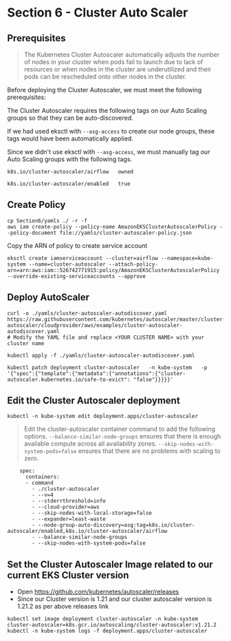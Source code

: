 # Section 6 - Cluster Auto Scaler
## Prerequisites
> The Kubernetes Cluster Autoscaler automatically adjusts the number of nodes in your cluster when pods fail to launch due to lack of resources or when nodes in the cluster are underutilized and their pods can be rescheduled onto other nodes in the cluster.

Before deploying the Cluster Autoscaler, we must meet the following prerequisites:

The Cluster Autoscaler requires the following tags on our Auto Scaling groups so that they can be auto-discovered.

If we had used eksctl with `--asg-access` to create our node groups, these tags would have been automatically applied.

Since we didn't use eksctl with `--asg-access`, we must manually tag our Auto Scaling groups with the following tags.
```
k8s.io/cluster-autoscaler/airflow   owned

k8s.io/cluster-autoscaler/enabled	true
```
## Create Policy
```
cp Section6/yamls ./ -r -f
aws iam create-policy --policy-name AmazonEKSClusterAutoscalerPolicy --policy-document file://yamls/cluster-autoscaler-policy.json
```
Copy the ARN of policy to create service account
```
eksctl create iamserviceaccount --cluster=airflow --namespace=kube-system --name=cluster-autoscaler --attach-policy-arn=arn:aws:iam::526742771915:policy/AmazonEKSClusterAutoscalerPolicy --override-existing-serviceaccounts --approve
```
## Deploy AutoScaler
```
curl -o ./yamls/cluster-autoscaler-autodiscover.yaml https://raw.githubusercontent.com/kubernetes/autoscaler/master/cluster-autoscaler/cloudprovider/aws/examples/cluster-autoscaler-autodiscover.yaml
# Modify the YAML file and replace <YOUR CLUSTER NAME> with your cluster name

kubectl apply -f ./yamls/cluster-autoscaler-autodiscover.yaml

kubectl patch deployment cluster-autoscaler   -n kube-system   -p '{"spec":{"template":{"metadata":{"annotations":{"cluster-autoscaler.kubernetes.io/safe-to-evict": "false"}}}}}'
```
## Edit the Cluster Autoscaler deployment
```
kubectl -n kube-system edit deployment.apps/cluster-autoscaler
```
> Edit the cluster-autoscaler container command to add the following options. `--balance-similar-node-groups` ensures that there is enough available compute across all availability zones. `--skip-nodes-with-system-pods=false` ensures that there are no problems with scaling to zero.
```
    spec:
      containers:
      - command
        - ./cluster-autoscaler
        - --v=4
        - --stderrthreshold=info
        - --cloud-provider=aws
        - --skip-nodes-with-local-storage=false
        - --expander=least-waste
        - --node-group-auto-discovery=asg:tag=k8s.io/cluster-autoscaler/enabled,k8s.io/cluster-autoscaler/airflow
        - --balance-similar-node-groups
        - --skip-nodes-with-system-pods=false
```
##  Set the Cluster Autoscaler Image related to our current EKS Cluster version
- Open https://github.com/kubernetes/autoscaler/releases
- Since our Cluster version is 1.21 and our cluster autoscaler version is 1.21.2 as per above releases link
```
kubectl set image deployment cluster-autoscaler -n kube-system cluster-autoscaler=k8s.gcr.io/autoscaling/cluster-autoscaler:v1.21.2
kubectl -n kube-system logs -f deployment.apps/cluster-autoscaler
```